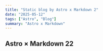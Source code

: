 ```yaml
---
title: "Static blog by Astro x Markdown 2"
date: "2025-05-12"
tags: ["Astro", "Blog"]
summary: "Astro x Markdown"
---
```


## Astro × Markdown 22

